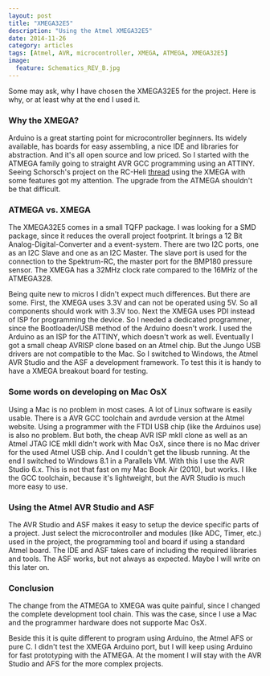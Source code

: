 ```yaml
---
layout: post
title: "XMEGA32E5"
description: "Using the Atmel XMEGA32E5"
date: 2014-11-26
category: articles
tags: [Atmel, AVR, microcontroller, XMEGA, ATMEGA, XMEGA32E5]
image:
  feature: Schematics_REV_B.jpg
---
```

Some may ask, why I have chosen the XMEGA32E5 for the project. Here is why, or at least
why at the end I used it.

### Why the XMEGA?
Arduino is a great starting point for microcontroller beginners. Its widely available, 
has boards for easy assembling, a nice IDE and libraries for abstraction. And it's all 
open source and low priced. So I started with the ATMEGA family going to straight 
AVR GCC programming using an ATTINY. Seeing Schorsch's project on the RC-Heli 
[thread](http://www.rc-heli.de/board/showthread.php?t=190165) using the XMEGA with 
some features got my attention. The upgrade from the ATMEGA shouldn't be that difficult.

### ATMEGA vs. XMEGA
The XMEGA32E5 comes in a small TQFP package. I was looking for a SMD package, since it 
reduces the overall project footprint. It brings a 12 Bit Analog-Digital-Converter 
and a event-system. There are two I2C ports, one as an I2C Slave and one as an I2C Master. 
The slave port is used for the connection to the Spektrum-RC, the master port for the BMP180 
pressure sensor. The XMEGA has a 32MHz clock rate compared to the 16MHz of the ATMEGA328.

Being quite new to micros I didn't expect much differences. 
But there are some. First, the XMEGA uses 3.3V and can not be operated using 5V. 
So all components should work with 3.3V too. Next the XMEGA uses PDI instead of ISP for 
programming the device. So I needed a dedicated programmer, since the Bootloader/USB 
method of the Arduino doesn't work. I used the Arduino as an ISP for the ATTINY, which 
doesn't work as well. Eventually I got a small cheap AVRISP clone based on an Atmel 
chip. But the Jungo USB drivers are not compatible to the Mac. So I switched to Windows, the 
Atmel AVR Studio and the ASF a development framework. To test this it is handy to have 
a XMEGA breakout board for testing.

### Some words on developing on Mac OsX
Using a Mac is no problem in most cases. A lot of Linux software is easily usable. There is
a AVR GCC toolchain and avrdude version at the Atmel website. Using a 
programmer with the FTDI USB chip (like the Arduinos use) is also no problem. 
But both, the cheap AVR ISP mkII clone as well as an Atmel JTAG ICE mkII didn't work with
Mac OsX, since there is no Mac driver for the used Atmel USB chip. And I couldn't get the
libusb running. At the end I switched to Windows 8.1 in a Parallels VM. With this I
use the AVR Studio 6.x. This is not that fast on my Mac Book Air (2010), but works.
I like the GCC toolchain, because it's lightweight, but the AVR Studio is much more easy to use.

### Using the Atmel AVR Studio and ASF
The AVR Studio and ASF makes it easy to setup the device specific parts of a project.
Just select the microcontroller and modules (like ADC, Timer, etc.) used 
in the project, the programming tool and board if using a standard Atmel board.
The IDE and ASF takes care of including the required libraries and tools. 
The ASF works, but not always as expected. Maybe I will write on this later on.

### Conclusion
The change from the ATMEGA to XMEGA was quite painful, since I changed the complete development
tool chain. This was the case, since I use a Mac and the programmer hardware does not supporte Mac OsX.

Beside this it is quite different to program using Arduino, the Atmel AFS or pure C. I didn't
test the XMEGA Arduino port, but I will keep using Arduino for fast prototyping with the
ATMEGA. At the moment I will stay with the AVR Studio and AFS for the more complex projects.
 
 

